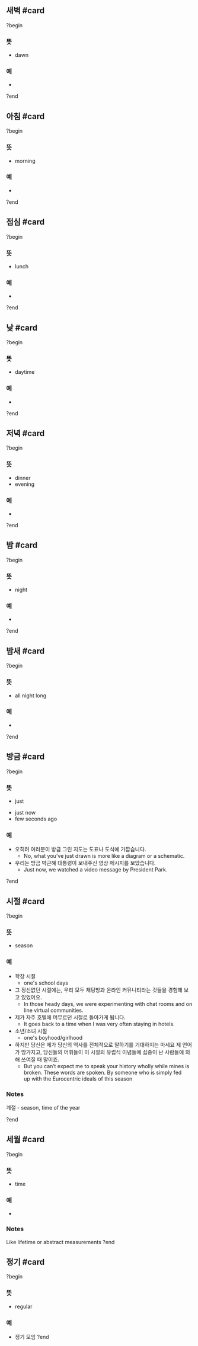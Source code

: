## 새벽 #card
?begin
### 뜻
- dawn
### 예
-
<!--SR:!2025-08-12,31,272-->
?end


## 아침 #card
?begin
### 뜻
- morning
### 예
-
<!--SR:!2025-07-27,11,278-->
?end


## 점심 #card
?begin
### 뜻
- lunch
### 예
-
<!--SR:!2025-10-04,76,270-->
?end


## 낮 #card
?begin
### 뜻
- daytime
### 예
-
<!--SR:!2025-08-10,28,272-->

?end



## 저녁 #card
?begin
### 뜻
- dinner
- evening
### 예
-
<!--SR:!2025-10-27,89,270-->
?end


## 밤 #card
?begin
### 뜻
- night
### 예
-
<!--SR:!2025-08-05,28,272-->
?end


## 밤새 #card
?begin
### 뜻
- all night long
### 예
-
<!--SR:!2025-08-11,30,272-->
?end


## 방금 #card
?begin
### 뜻
* just
- just now
- few seconds ago
### 예
- 오히려 여러분이 방금 그린 지도는 도표나 도식에 가깝습니다.
	- No, what you've just drawn is more like a diagram or a schematic.
- 우리는 방금 박근혜 대통령이 보내주신 영상 메시지를 보았습니다.
	- Just now, we watched a video message by President Park.
<!--SR:!2025-07-18,3,258-->
?end


## 시절 #card
?begin
### 뜻
- season
### 예
- 학창 시절
	- one's school days
- 그 정신없던 시절에는, 우리 모두 채팅방과 온라인 커뮤니티라는 것들을 경험해 보고 있었어요.
	- In those heady days, we were experimenting with chat rooms and online virtual communities.
- 제가 자주 호텔에 머무르던 시절로 돌아가게 됩니다.
	- It goes back to a time when I was very often staying in hotels.
- 소년/소녀 시절
	- one's boyhood/girlhood
- 하지만 당신은 제가 당신의 역사를 전체적으로 말하기를 기대하지는 마세요 제 언어가 망가지고, 당신들의 어휘들이 이 시절의 유럽식 이념들에 싫증이 난 사람들에 의해 쓰여질 때 말이죠.
	- But you can’t expect me to speak your history wholly while mines is broken. These words are spoken. By someone who is simply fed up with the Eurocentric ideals of this season
### Notes
계절 - season, time of the year
<!--SR:!2025-08-07,27,234-->
?end


## 세월 #card
?begin
### 뜻
- time
### 예
-
### Notes
Like lifetime or abstract measurements
?end

## 정기 #card
?begin
### 뜻
- regular
### 예
- 정기 모임
?end
